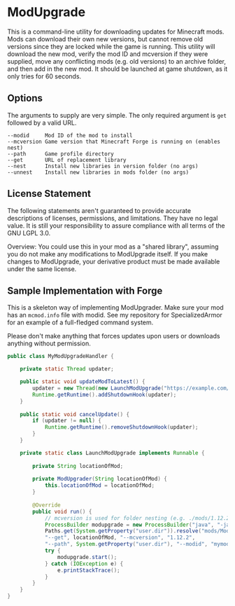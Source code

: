 # ModUpgrade

This is a command-line utility for downloading updates for Minecraft mods. Mods can download their own new versions, but cannot remove old versions since they are locked while the game is running. This utility will download the new mod, verify the mod ID and mcversion if they were supplied, move any conflicting mods (e.g. old versions) to an archive folder, and then add in the new mod. It should be launched at game shutdown, as it only tries for 60 seconds.

## Options

The arguments to supply are very simple. The only required argument is `get` followed by a valid URL.

    --modid	    Mod ID of the mod to install
    --mcversion Game version that Minecraft Forge is running on (enables nest)
    --path      Game profile directory
    --get       URL of replacement library
    --nest      Install new libraries in version folder (no args)
    --unnest    Install new libraries in mods folder (no args)
    
## License Statement

The following statements aren't guaranteed to provide accurate descriptions of licenses, permissions, and limitations. They have no legal value. It is still your responsibility to assure compliance with all terms of the GNU LGPL 3.0.

Overview: You could use this in your mod as a "shared library", assuming you do not make any modifications to ModUpgrade itself. If you make changes to ModUpgrade, your derivative product must be made available under the same license.

## Sample Implementation with Forge

This is a skeleton way of implementing ModUpgrader. Make sure your mod has an `mcmod.info` file with modid. See my repository for SpecializedArmor for an example of a full-fledged command system.

Please don't make anything that forces updates upon users or downloads anything without permission.

```java
public class MyModUpgradeHandler {

    private static Thread updater;

    public static void updateModToLatest() {
        updater = new Thread(new LaunchModUpgrade("https://example.com/my-latest-mod-binary.jar"));
        Runtime.getRuntime().addShutdownHook(updater);
    }
    
    public static void cancelUpdate() {
        if (updater != null) {
            Runtime.getRuntime().removeShutdownHook(updater);
        }
    }

    private static class LaunchModUpgrade implements Runnable {
    
        private String locationOfMod;
        
        private ModUpgrader(String locationOfMod) {
            this.locationOfMod = locationOfMod;
        }
    
        @Override
        public void run() {
            // mcversion is used for folder nesting (e.g. ./mods/1.12.2/install-location.jar)
            ProcessBuilder modupgrade = new ProcessBuilder("java", "-jar",
            Paths.get(System.getProperty("user.dir")).resolve("mods/ModUpgrade/modupgrade-1.0.jar").toString(), 
            "--get", locationOfMod, "--mcversion", "1.12.2",
            "--path", System.getProperty("user.dir"), "--modid", "mymodid");
            try {
                modupgrade.start();
            } catch (IOException e) {
                e.printStackTrace();
            }
        }
    }
}
```
